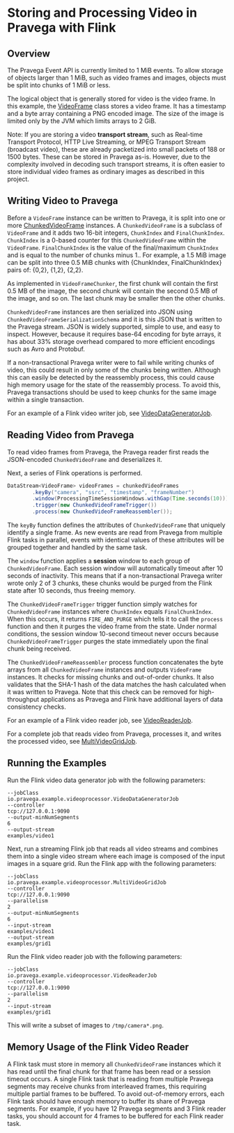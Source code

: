 
# Storing and Processing Video in Pravega with Flink

## Overview

The Pravega Event API is currently limited to 1 MiB events. 
To allow storage of objects larger than 1 MiB, such as video frames and images,
objects must be split into chunks of 1 MiB or less.

The logical object that is generally stored for video is the video frame.
In this example, the [VideoFrame](VideoFrame.java) class stores a video frame.
It has a timestamp and a byte array containing a PNG encoded image.
The size of the image is limited only by the JVM which limits arrays to 2 GiB.

Note: If you are storing a video **transport stream**, such as Real-time Transport Protocol, 
HTTP Live Streaming, or MPEG Transport Stream (broadcast video), these are already packetized into
small packets of 188 or 1500 bytes. These can be stored in Pravega as-is. However, due to the complexity
involved in decoding such transport streams, it is often easier to store individual video frames
as ordinary images as described in this project.

## Writing Video to Pravega

Before a `VideoFrame` instance can be written to Pravega, it is split into
one or more [ChunkedVideoFrame](ChunkedVideoFrame.java) instances.
A `ChunkedVideoFrame` is a subclass of `VideoFrame` and it adds two 16-bit integers,
`ChunkIndex` and `FinalChunkIndex`.
`ChunkIndex` is a 0-based counter for this `ChunkedVideoFrame` within the `VideoFrame`.
`FinalChunkIndex` is the value of the final/maximum `ChunkIndex` and is equal to the number
of chunks minus 1..
For example, a 1.5 MiB image can be split into three 0.5 MiB chunks with {ChunkIndex, FinalChunkIndex} pairs of:
{0,2}, {1,2}, {2,2}.

As implemented in `VideoFrameChunker`, the first chunk will contain the first 0.5 MB of the image, 
the second chunk will contain the second 0.5 MB of the image,
and so on. The last chunk may be smaller then the other chunks.

`ChunkedVideoFrame` instances are then serialized into JSON using `ChunkedVideoFrameSerializationSchema` and
it is this JSON that is written to the Pravega stream.
JSON is widely supported, simple to use, and easy to inspect.
However, because it requires base-64 encoding for byte arrays, it has about 33% storage overhead
compared to more efficient encodings such as Avro and Protobuf.

If a non-transactional Pravega writer were to fail while writing chunks of video, this could result in only some
of the chunks being written. Although this can easily be detected by the reassembly process, this could cause high
memory usage for the state of the reassembly process. To avoid this, Pravega transactions should be used to keep
chunks for the same image within a single transaction.

For an example of a Flink video writer job, see [VideoDataGeneratorJob](VideoDataGeneratorJob.java).

## Reading Video from Pravega

To read video frames from Pravega, the Pravega reader first reads the JSON-encoded `ChunkedVideoFrame`
and deserializes it.

Next, a series of Flink operations is performed.
```java
DataStream<VideoFrame> videoFrames = chunkedVideoFrames
        .keyBy("camera", "ssrc", "timestamp", "frameNumber")
        .window(ProcessingTimeSessionWindows.withGap(Time.seconds(10)))
        .trigger(new ChunkedVideoFrameTrigger())
        .process(new ChunkedVideoFrameReassembler());
```

The `keyBy` function defines the attributes of `ChunkedVideoFrame` that uniquely identify a single frame.
As new events are read from Pravega from multiple Flink tasks in parallel, events with identical
values of these attributes will be grouped together and handled by the same task.

The `window` function applies a **session** window to each group of `ChunkedVideoFrame`.
Each session window will automatically timeout after 10 seconds of inactivity. This means that if
a non-transactional Pravega writer wrote only 2 of 3 chunks, these chunks would be purged from the
Flink state after 10 seconds, thus freeing memory.

The `ChunkedVideoFrameTrigger` trigger function simply watches for
`ChunkedVideoFrame` instances where `ChunkIndex` equals `FinalChunkIndex`. 
When this occurs, it returns
`FIRE_AND_PURGE` which tells it to call the `process` function and then it purges the
video frame from the state. 
Under normal conditions, the session window 10-second timeout never occurs
because `ChunkedVideoFrameTrigger` purges the state immediately upon the final chunk being received.

The `ChunkedVideoFrameReassembler` process function concatenates the byte arrays from all `ChunkedVideoFrame` instances
and outputs `VideoFrame` instances.
It checks for missing chunks and out-of-order chunks. 
It also validates that the SHA-1 hash of the data matches the hash calculated when it was written to Pravega.
Note that this check can be removed for high-throughput applications as Pravega and Flink
have additional layers of data consistency checks.

For an example of a Flink video reader job, see [VideoReaderJob](VideoReaderJob.java).

For a complete job that reads video from Pravega, processes it, and writes the processed video,
see [MultiVideoGridJob](MultiVideoGridJob.java).

## Running the Examples

Run the Flink video data generator job with the following parameters:
```
--jobClass
io.pravega.example.videoprocessor.VideoDataGeneratorJob
--controller
tcp://127.0.0.1:9090
--output-minNumSegments
6
--output-stream
examples/video1
```

Next, run a streaming Flink job that reads all video streams and combines them into a single video stream
where each image is composed of the input images in a square grid. 
Run the Flink app with the following parameters:
```
--jobClass
io.pravega.example.videoprocessor.MultiVideoGridJob
--controller
tcp://127.0.0.1:9090
--parallelism
2
--output-minNumSegments
6
--input-stream
examples/video1
--output-stream
examples/grid1
```

Run the Flink video reader job with the following parameters:
```
--jobClass
io.pravega.example.videoprocessor.VideoReaderJob
--controller
tcp://127.0.0.1:9090
--parallelism
2
--input-stream
examples/grid1
```
This will write a subset of images to `/tmp/camera*.png`.

## Memory Usage of the Flink Video Reader

A Flink task must store in memory all `ChunkedVideoFrame` instances which it has read until the final chunk for that
frame has been read or a session timeout occurs. A single Flink task that is reading from multiple Pravega segments
may receive chunks from interleaved frames, this requiring multiple partial frames to be buffered. To avoid out-of-memory
errors, each Flink task should have enough memory to buffer its share of Pravega segments.
For example, if you have 12 Pravega segments and 3 Flink reader tasks, you should account for 4 frames to be buffered
for each Flink reader task.
